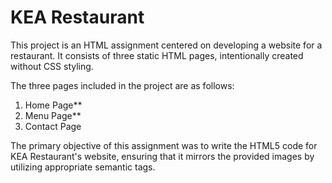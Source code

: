 # KEA Restaurant

This project is an HTML assignment centered on developing a website for a restaurant. It consists of three static HTML pages, intentionally created without CSS styling.

The three pages included in the project are as follows:

1. Home Page\*\*
2. Menu Page\*\*
3. Contact Page

The primary objective of this assignment was to write the HTML5 code for KEA Restaurant's website, ensuring that it mirrors the provided images by utilizing appropriate semantic tags.
